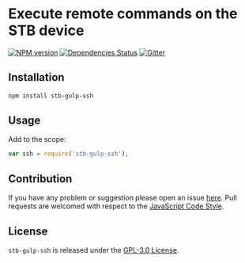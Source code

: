 Execute remote commands on the STB device
=========================================

[![NPM version](https://img.shields.io/npm/v/stb-gulp-ssh.svg?style=flat-square)](https://www.npmjs.com/package/stb-gulp-ssh)
[![Dependencies Status](https://img.shields.io/david/stbsdk/gulp-ssh.svg?style=flat-square)](https://david-dm.org/stbsdk/gulp-ssh)
[![Gitter](https://img.shields.io/badge/gitter-join%20chat-blue.svg?style=flat-square)](https://gitter.im/DarkPark/stbsdk)


## Installation ##

```bash
npm install stb-gulp-ssh
```


## Usage ##

Add to the scope:

```js
var ssh = require('stb-gulp-ssh');
```


## Contribution ##

If you have any problem or suggestion please open an issue [here](https://github.com/stbsdk/gulp-ssh/issues).
Pull requests are welcomed with respect to the [JavaScript Code Style](https://github.com/DarkPark/jscs).


## License ##

`stb-gulp-ssh` is released under the [GPL-3.0 License](http://opensource.org/licenses/GPL-3.0).
